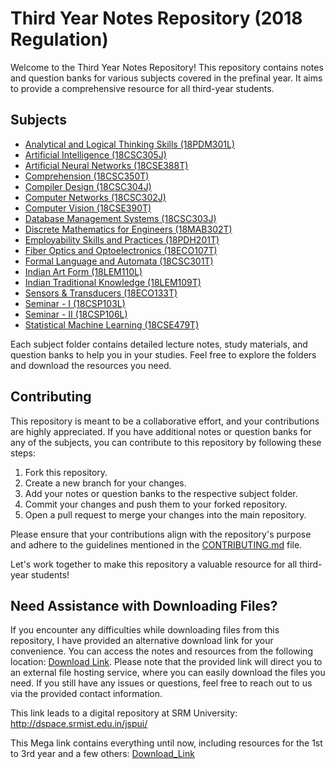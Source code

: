 # Third Year Notes Repository (2018 Regulation)

Welcome to the Third Year Notes Repository! This repository contains notes and question banks for various subjects covered in the prefinal year. It aims to provide a comprehensive resource for all third-year students.

## Subjects

- [Analytical and Logical Thinking Skills (18PDM301L)](./18PDM301L)
- [Artificial Intelligence (18CSC305J)](./18CSC305J)
- [Artificial Neural Networks (18CSE388T)](./18CSE388T)
- [Comprehension (18CSC350T)](./18CSC350T)
- [Compiler Design (18CSC304J)](./18CSC304J)
- [Computer Networks (18CSC302J)](./18CSC302J)
- [Computer Vision (18CSE390T)](./18CSE390T)
- [Database Management Systems (18CSC303J)](./18CSC303J)
- [Discrete Mathematics for Engineers (18MAB302T)](./18MAB302T)
- [Employability Skills and Practices (18PDH201T)](./18PDH201T)
- [Fiber Optics and Optoelectronics (18ECO107T)](./18ECO107T)
- [Formal Language and Automata (18CSC301T)](./18CSC301T)
- [Indian Art Form (18LEM110L)](./18LEM110L)
- [Indian Traditional Knowledge (18LEM109T)](./18LEM109T)
- [Sensors & Transducers (18ECO133T)](./18ECO133T)
- [Seminar - I (18CSP103L)](./18CSP103L)
- [Seminar - II (18CSP106L)](./18CSP106L)
- [Statistical Machine Learning (18CSE479T)](./18CSE479T)

Each subject folder contains detailed lecture notes, study materials, and question banks to help you in your studies. Feel free to explore the folders and download the resources you need.

## Contributing

This repository is meant to be a collaborative effort, and your contributions are highly appreciated. If you have additional notes or question banks for any of the subjects, you can contribute to this repository by following these steps:

1. Fork this repository.
2. Create a new branch for your changes.
3. Add your notes or question banks to the respective subject folder.
4. Commit your changes and push them to your forked repository.
5. Open a pull request to merge your changes into the main repository.

Please ensure that your contributions align with the repository's purpose and adhere to the guidelines mentioned in the [CONTRIBUTING.md](./CONTRIBUTING.md) file.

Let's work together to make this repository a valuable resource for all third-year students!

## Need Assistance with Downloading Files?

If you encounter any difficulties while downloading files from this repository, I have provided an alternative download link for your convenience. 
You can access the notes and resources from the following location: [Download Link](https://mega.nz/folder/4DIg0C4B#3i2s3qrut0kgmK4fxSP8YQ).
Please note that the provided link will direct you to an external file hosting service, where you can easily download the files you need. If you still have any issues or questions, feel free to reach out to us via the provided contact information.

This link leads to a digital repository at SRM University: http://dspace.srmist.edu.in/jspui/

This Mega link contains everything until now, including resources for the 1st to 3rd year and a few others: [Download_Link](https://mega.nz/folder/FHwgiCJA#2cacG5hzTjoC5YvnlTugGQ)
